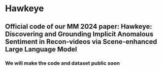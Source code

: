 # Hawkeye

## Official code of our MM 2024 paper: Hawkeye: Discovering and Grounding Implicit Anomalous Sentiment in Recon-videos via Scene-enhanced Large Language Model

### We will make the code and dataset public soon
